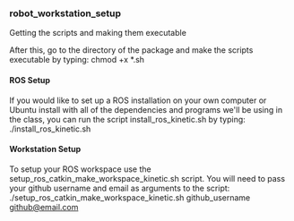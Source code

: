 ### robot_workstation_setup

Getting the scripts and making them executable

After this, go to the directory of the package and make the scripts executable by typing: chmod +x *.sh

#### ROS Setup

If you would like to set up a ROS installation on your own computer or Ubuntu install with all of the dependencies and programs we'll be using in the class, you can run the script install_ros_kinetic.sh by typing: ./install_ros_kinetic.sh

#### Workstation Setup

To setup your ROS workspace use the setup_ros_catkin_make_workspace_kinetic.sh script. You will need to pass your github username and email as arguments to the script: ./setup_ros_catkin_make_workspace_kinetic.sh github_username github@email.com
